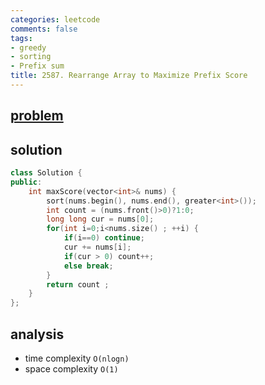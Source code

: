 ```yaml
---
categories: leetcode
comments: false
tags:
- greedy
- sorting
- Prefix sum
title: 2587. Rearrange Array to Maximize Prefix Score
---
```


## [problem](https://leetcode.com/problems/rearrange-array-to-maximize-prefix-score/)
## solution

```c++
class Solution {
public:
    int maxScore(vector<int>& nums) {
        sort(nums.begin(), nums.end(), greater<int>());
        int count = (nums.front()>0)?1:0;
        long long cur = nums[0];
        for(int i=0;i<nums.size() ; ++i) {
            if(i==0) continue;
            cur += nums[i];
            if(cur > 0) count++;
            else break;
        }
        return count ; 
    }
};
```


## analysis
- time complexity `O(nlogn)`
- space complexity `O(1)`